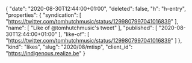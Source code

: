 {
  "date": "2020-08-30T12:44:00+01:00",
  "deleted": false,
  "h": "h-entry",
  "properties": {
    "syndication": [
      "https://twitter.com/tomhutchmusic/status/1299807997041016839"
    ],
    "name": [
      "Like of @tomhutchmusic's tweet"
    ],
    "published": [
      "2020-08-30T12:44:00+01:00"
    ],
    "like-of": [
      "https://twitter.com/tomhutchmusic/status/1299807997041016839"
    ]
  },
  "kind": "likes",
  "slug": "2020/08/mtisp",
  "client_id": "https://indigenous.realize.be"
}
